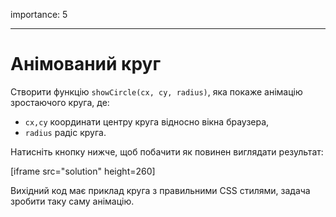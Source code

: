 importance: 5

---

# Анімований круг

Створити функцію `showCircle(cx, cy, radius)`, яка покаже анімацію зростаючого круга, де:

- `cx,cy` координати центру круга відносно вікна браузера,
- `radius` радіс круга.

Натисніть кнопку нижче, щоб побачити як повинен виглядати результат:

[iframe src="solution" height=260]

Вихідний код має приклад круга з правильними CSS стилями, задача зробити таку саму анімацію.
